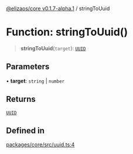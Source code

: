 [@elizaos/core v0.1.7-alpha.1](../) / stringToUuid

# Function: stringToUuid()

> **stringToUuid**(`target`): [`UUID`](../type-aliases/UUID.md)

## Parameters

• **target**: `string` \| `number`

## Returns

[`UUID`](../type-aliases/UUID.md)

## Defined in

[packages/core/src/uuid.ts:4](https://github.com/elizaOS/eliza/blob/main/packages/core/src/uuid.ts#L4)
